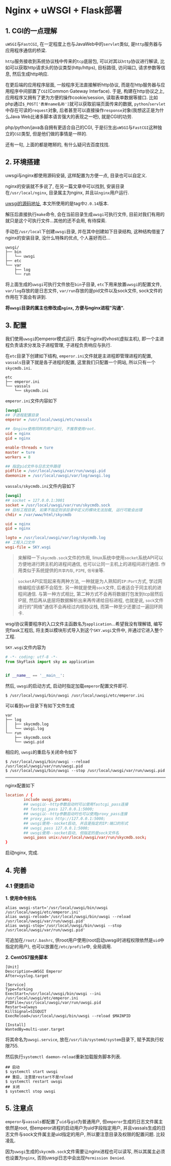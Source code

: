 # Nginx + uWSGI + Flask部署

## 1. CGI的一点理解

`uWSGI`与`FastCGI`, 在一定程度上也与JavaWeb中的`servlet`类似, 是`http`服务器与应用程序通信的桥梁. 

`http`服务接收到系统协议栈中传来的`tcp`底层包, 可以对其以`http`协议进行解读, 比如可以获取http请求头的协议类型(http/https), 目标路径, 访问端口, 请求参数等信息, 然后生成http响应.

在更后端的应用程序层面, 一般程序无法直接解析http协议, 而是在http服务器与应用程序中间部置了`CGI`(Common Gateway Interface). 于是, 构建在http协议之上, 应用程序又拥有了更为方便的操作cookie/session, 读取表单数据等接口. 比如php通过`$_POST['表单name名称']`就可以获取前端页面传来的数据, `python`/`servlet`中存在可读的`request`对象, 后者甚至可以直接操作`response`对象(我想这正是为什么Java Web比诸多脚本语言强大的表现之一吧), 就是CGI的功劳.

php/python/java各自拥有更适合自己的CGI, 于是衍生出`uWSGI`与`FastCGI`这种独立的`CGI`类型, 但是他们做的事情是一样的.

还有一句, 上面的都是瞎掰的, 有什么疑问去百度找找.

## 2. 环境搭建

uwsgi与nginx都使用源码安装, 这样配置为方便一点, 目录也可以自定义.

nginx的安装就不多说了, 在另一篇文章中可以找到, 安装目录在`/usr/local/nginx`, 目录属主为nginx, 并且以`nginx`用户运行.

[uwsgi的源码地址](https://github.com/unbit/uwsgi), 本文所使用的是tag中`2.0.14`版本.

解压后直接执行`make`命令, 会在当前目录生成`uwsgi`可执行文件, 目前对我们有用的就只是这个可执行文件...其他的还不会用, 有待探索.

手动在`/usr/local`下创建`uwsgi`目录, 并在其中创建如下目录结构, 这种结构借鉴了nginx的安装目录, 没什么特殊的优点, 个人喜好而已...

```
uwsgi/
├── bin
│   └── uwsgi
├── etc
└── var
    ├── log 
    └── run
```

将上面生成的`uwsgi`可执行文件放在`bin`子目录, `etc`下用来放置`uwsgi`的配置文件, `var/log`存放的是日志文件, `var/run`存放的是pid文件以及sock文件, sock文件的作用在下面会有讲到.

**将`uwsgi`目录的属主也修改成`nginx`, 方便与nginx进程"沟通".**

## 3. 配置

我们使用`uwsgi`的emperor模式运行. 类似于nginx的vhost(虚拟主机), 即一个主进程负责请求分发及子进程管理, 子进程负责响应与执行.

在`etc`目录下创建如下结构, `emperor.ini`文件就是主进程即管理进程的配置, `vassals`目录下就是各子进程的配置, 这里我们只配置一个网站, 所以只有一个`skycmdb.ini`.

```
etc
├── emperor.ini
└── vassals
    └── skycmdb.ini
```

`emperor.ini`文件内容如下

```ini
[uwsgi]
## 子进程配置目录
emperor = /usr/local/uwsgi/etc/vassals

## 与nginx使用同样的用户运行, 不推荐使用root.
uid = nginx
gid = nginx

enable-threads = ture
master = ture
workers = 8

## 指定pid文件与日志文件路径
pidfile = /usr/local/uwsgi/var/run/uwsgi.pid
daemonize = /usr/local/uwsgi/var/log/uwsgi.log
```

`vassals/skycmdb.ini`文件内容如下

```ini
[uwsgi]
## socket = 127.0.0.1:3001
socket = /usr/local/uwsgi/var/run/skycmdb.sock
## 目标工程目录, 如果不指定则该目录中定义的模块无法加载, 运行可能会出错
chdir = /var/www/html/skycmdb

uid = nginx
gid = nginx

logto = /usr/local/uwsgi/var/log/skycmdb.log
## 工程入口文件
wsgi-file = SKY.wsgi
```

> 来解释一下`skycmdb.sock`文件的作用, linux系统中使用`socket`系统API可以方便地进行跨主机的进程间通信, 也可以让同一主机上的进程间进行通信. 作用类似于系统提供的`共享内存`, `PIPE`, `信号量`等.

> `socket`API实现起来有两种方法, 一种就是为人熟知的`IP:Port`方式, 学过网络编程应该都不会陌生. 另一种就是使用`sock`文件, 后者适合于同主机的进程间通信. 与第一种方式相比, 第二种方式不会再将数据打包发到tcp层然后IP层, 然后再从底层将数据解析出来再传递给目标进程, 也就是说, `sock`文件进行的"网络"通信不会再经过内核协议栈, 而第一种至少还要过一遍回环网卡.

wsgi协议需要程序的入口文件主函数名为`application`...希望我没有理解错, 编写完flask工程后, 将主类以模块形式导入到这个`SKY.wsgi`文件中, 并通过它进入整个工程.

`SKY.wsgi`文件内容为

```python
# -*- coding: utf-8 -*-
from SkyFlask import sky as application


if __name__ == '__main__':

```

然后, `uwsgi`的启动方式, 启动时指定加载`emperor`配置文件即可.

```
$ /usr/local/uwsgi/bin/uwsgi /usr/local/uwsgi/etc/emperor.ini
```

可以看到`var`目录下有如下文件生成

```
var
├── log 
│   ├── skycmdb.log
│   └── uwsgi.log
└── run
    ├── skycmdb.sock
    └── uwsgi.pid
```

相应的, `uwsgi`的重启与关闭命令如下

```
$ /usr/local/uwsgi/bin/uwsgi --reload /usr/local/uwsgi/var/run/uwsgi.pid
$ /usr/local/uwsgi/bin/uwsgi --stop /usr/local/uwsgi/var/run/uwsgi.pid
```

------

nginx配置如下

```conf
location / {
        include uwsgi_params;
        ## uwsgi以--http参数启动时可以使用fastcgi_pass连接      
        ## fastcgi_pass 127.0.0.1:5000;
        ## uwsgi以--http参数启动时也可以使用proxy_pass连接      
        ## proxy_pass http://127.0.0.1:5000;
        ## uwsgi使用--socket启动, 并且是指定的IP:端口的形式     
        ## uwsgi_pass 127.0.0.1:5000;
        ## uwsgi使用--socket启动, 但指定的是sock文件名          
        uwsgi_pass unix:/usr/local/uwsgi/var/run/skycmdb.sock;
}
```

启动nginx, 完成.

## 4. 完善

### 4.1 便捷启动

**1. 使用命令别名**

```
alias uwsgi-start='/usr/local/uwsgi/bin/uwsgi /usr/local/uwsgi/etc/emperor.ini'
alias uwsgi-reload='/usr/local/uwsgi/bin/uwsgi --reload /usr/local/uwsgi/var/run/uwsgi.pid'
alias uwsgi-stop='/usr/local/uwsgi/bin/uwsgi --stop /usr/local/uwsgi/var/run/uwsgi.pid'
```

可追加在`/root/.bashrc`, 供root用户使用(root启动uwsgi时进程权限依然是`uid`中指定的用户), 也可以放置在`/etc/profile`中, 全局调用.

**2. CentOS7服务脚本**

```
[Unit]
Description=uWSGI Emperor
After=syslog.target

[Service]
Type=forking
ExecStart=/usr/local/uwsgi/bin/uwsgi --ini /usr/local/uwsgi/etc/emperor.ini
PIDFile=/usr/local/uwsgi/var/run/uwsgi.pid
Restart=always
KillSignal=SIGQUIT
ExecReload=/usr/local/uwsgi/bin/uwsgi --reload $MAINPID

[Install]
WantedBy=multi-user.target
```

将其命名为`uwsgi.service`, 放在`/usr/lib/systemd/system`目录下, 赋予其执行权限755.

然后执行`systemctl daemon-reload`重新加载服务脚本列表.

```
## 启动
$ systemctl start uwsgi
## 重启, 注意是restart不是reload
$ systemctl restart uwsgi
## 关闭
$ systemctl stop uwsgi
```

## 5. 注意点

`emperor`与`vassals`都配置了`uid`与`gid`为普通用户, 但`emperor`生成的日志文件属主依然是root, 但emperor进程的启动用户为uid字段指定用户, 并且vassals生成的日志文件与sock文件属主是uid指定的用户, 所以要注意目录及权限的配置问题. 比较凌乱.

因为`uwsgi`生成的`skycmdb.sock`文件需要让nginx进程也可以读写, 所以其属主必须也设置为`nginx`, 否则uwsgi日志中会出现`Permission Denied`.
